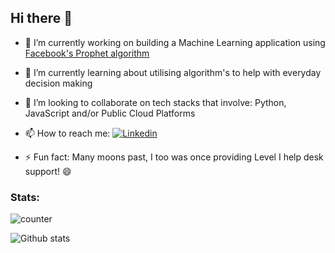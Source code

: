 ## Hi there 👋

- 🔭 I’m currently working on building a Machine Learning application using [Facebook's Prophet algorithm](https://github.com/CloudNua/ml-forecast-app)

- 🌱 I’m currently learning about utilising algorithm's to help with everyday decision making

- 👯 I’m looking to collaborate on tech stacks that involve: Python, JavaScript and/or Public Cloud Platforms

- 📫 How to reach me: [![Linkedin](https://img.shields.io/badge/-LinkedIn-blue?style=flat&logo=Linkedin&logoColor=white)](https://www.linkedin.com/in/enda-kelly-05786b31/)

- ⚡ Fun fact: Many moons past, I too was once providing Level I help desk support! 😄

### Stats:

![counter](https://enptm74jfyxktnn.m.pipedream.net)

![Github stats](https://github-readme-stats.vercel.app/api?username=endk17)



<!--
**endk17/endk17** is a ✨ _special_ ✨ repository because its `README.md` (this file) appears on your GitHub profile.

Here are some ideas to get you started:

- 🔭 I’m currently working on ...
- 🌱 I’m currently learning ...
- 👯 I’m looking to collaborate on ...
- 🤔 I’m looking for help with ...
- 💬 Ask me about ...
- 📫 How to reach me: ...
- 😄 Pronouns: ...
- ⚡ Fun fact: ...
-->
